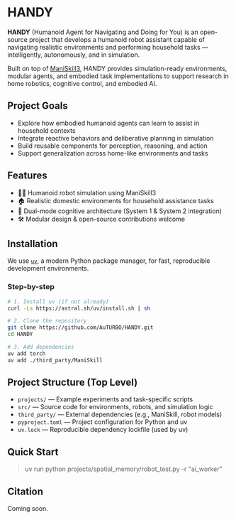 # HANDY

**HANDY** (Humanoid Agent for Navigating and Doing for You) is an open-source project that develops a humanoid robot assistant capable of navigating realistic environments and performing household tasks — intelligently, autonomously, and in simulation.

Built on top of [ManiSkill3](https://github.com/haosulab/ManiSkill), HANDY provides simulation-ready environments, modular agents, and embodied task implementations to support research in home robotics, cognitive control, and embodied AI.


## Project Goals

- Explore how embodied humanoid agents can learn to assist in household contexts
- Integrate reactive behaviors and deliberative planning in simulation
- Build reusable components for perception, reasoning, and action
- Support generalization across home-like environments and tasks

## Features

- 🧍‍♂️ Humanoid robot simulation using ManiSkill3
- 🏠 Realistic domestic environments for household assistance tasks
- 🧠 Dual-mode cognitive architecture (System 1 & System 2 integration)
- 🛠️ Modular design & open-source contributions welcome

## Installation

We use [`uv`](https://github.com/astral-sh/uv), a modern Python package manager, for fast, reproducible development environments.

### Step-by-step

```bash
# 1. Install uv (if not already)
curl -Ls https://astral.sh/uv/install.sh | sh

# 2. Clone the repository
git clone https://github.com/AuTURBO/HANDY.git
cd HANDY

# 3. Add dependencies
uv add torch
uv add ./third_party/ManiSkill
```

## Project Structure (Top Level)

- `projects/` — Example experiments and task-specific scripts
- `src/` — Source code for environments, robots, and simulation logic
- `third_party/` — External dependencies (e.g., ManiSkill, robot models)
- `pyproject.toml` — Project configuration for Python and uv
- `uv.lock` — Reproducible dependency lockfile (used by uv)


## Quick Start

> uv run python projects/spatial_memory/robot_test.py -r "ai_worker"


## Citation

Coming soon.

